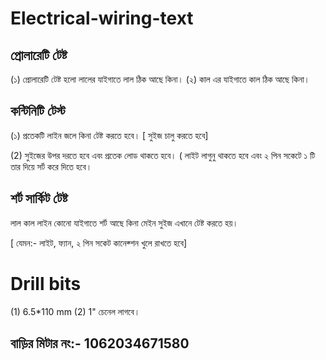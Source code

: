 # Electrical-wiring-text

## প্রোলারেটি টেষ্ট

(১) প্রোলারেটি টেষ্ট হলো লালের যাইগাতে লাল ঠিক আছে কিনা।
(২) কাল এর যাইগাতে কাল ঠিক আছে কিনা।



## কন্টিনিটি টেস্ট

(১) প্রতেকটি লাইন জলে কিনা টেষ্ট করতে হবে। [ সুইজ চালু করতে হবে]

(2) সুইজের উপর দরতে হবে এবং প্রতেক লোড থাকতে হবে। ( লাইট লাগুনু থাকতে হবে এবং ২ পিন সকেটে ১ টি তার দিয়ে সর্ট করে দিতে হবে।

## শর্ট সার্কিট টেষ্ট

লাল কাল লাইন কোনো যাইগাতে শর্ট আছে কিনা মেইন সুইজ এখানে টেষ্ট করতে হয়।

[ যেমন:- লাইট, ফ্যান, ২ পিন সকেট কানেক্শন খুলে রাখতে হবে]


# Drill bits

(1) 6.5*110 mm
(2) 1"  চেনেল লাগবে। 


## বাড়ির মিটার নং:- 1062034671580
